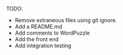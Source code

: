 TODO:

- Remove extraneous files using git ignore.
- Add a README.md
- Add comments to WordPuzzle
- Add the front end
- Add integration testing
